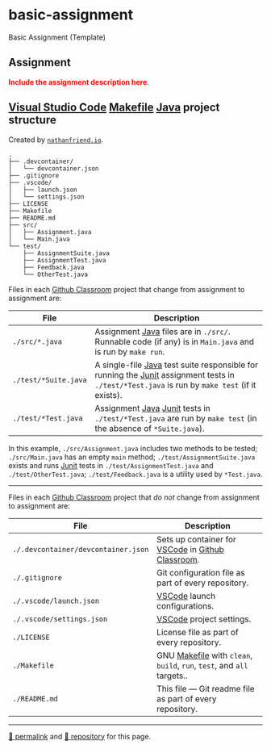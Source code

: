 # basic-assignment
Basic Assignment (Template)

## Assignment

<span style="color: red; font-weight: bold;">Include the assignment description here</span>.

## [Visual Studio Code](https://code.visualstudio.com/) [Makefile](https://www.gnu.org/software/make/manual/make.html) [Java](https://docs.oracle.com/en/java/) project structure

Created by [`nathanfriend.io`](https://arc.net/l/quote/lhclbksa).

```text
.
├── .devcontainer/
│   └── devcontainer.json
├── .gitignore
├── .vscode/
│   ├── launch.json
│   └── settings.json
├── LICENSE
├── Makefile
├── README.md
├── src/
│   ├── Assignment.java
│   └── Main.java
└── test/
    ├── AssignmentSuite.java
    ├── AssignmentTest.java
    ├── Feedback.java
    └── OtherTest.java
```

Files in each [Github Classroom](https://classroom.github.com/docs) project that change from assignment to assignment are:

| File | Description |
| --- | --- |
| `./src/*.java` | Assignment [Java](https://docs.oracle.com/en/java/) files are in `./src/`. Runnable code (if any) is in `Main.java` and is run by `make run`. |
| `./test/*Suite.java` | A single-file [Java](https://docs.oracle.com/en/java/) test suite responsible for running the [Junit](https://junit.org/junit4/javadoc/latest/) assignment tests in `./test/*Test.java` is run by `make test` (if it exists). |
| `./test/*Test.java` | Assignment [Java](https://docs.oracle.com/en/java/) [Junit](https://junit.org/junit4/javadoc/latest/) tests in `./test/*Test.java` are run by `make test` (in the absence of `*Suite.java`). |

In this example, `./src/Assignment.java` includes two methods to be tested; `./src/Main.java` has an empty `main` method; `./test/AssignmentSuite.java` exists and runs [Junit](https://junit.org/junit4/javadoc/latest/) tests in `./test/AssignmentTest.java` and `./test/OtherTest.java`; `./test/Feedback.java` is a utility used by `*Test.java`.

<hr>

Files in each [Github Classroom](https://classroom.github.com/docs) project that *do not* change from assignment to assignment are:

| File | Description |
| --- | --- |
|`./.devcontainer/devcontainer.json` | Sets up container for [VSCode](https://code.visualstudio.com/) in [Github Classroom](https://classroom.github.com/docs). |
| `./.gitignore` | Git configuration file as part of every repository. |
| `./.vscode/launch.json` | [VSCode](https://code.visualstudio.com/) launch configurations. |
| `./.vscode/settings.json` | [VSCode](https://code.visualstudio.com/) project settings. |
| `./LICENSE` | License file as part of every repository. |
| `./Makefile` | GNU [Makefile](https://www.gnu.org/software/make/manual/make.html) with `clean`, `build`, `run`, `test`, and `all` targets.. |
| `./README.md` | This file &mdash; Git readme file as part of every repository. |

<hr>

[&#128279; permalink](https://2024-csforma-classroom.github.io/basic-assignment/) and [&#128297; repository](https://github.com/2024-csforma-classroom/basic-assignment) for this page.
